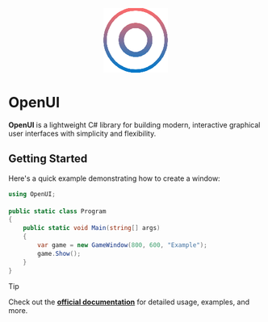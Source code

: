 <p align="center">
  <picture>
    <!-- <source media="(prefers-color-scheme: dark)" srcset="https://raw.githubusercontent.com/openui-project/openui/main/assets/pygdk_logo_dark.png">
    <source media="(prefers-color-scheme: light)" srcset="https://raw.githubusercontent.com/openui-project/openui/main/assets/pygdk_logo_light.png"> -->
    <img src="https://raw.githubusercontent.com/openui-project/openui/main/assets/logo.png">
  </picture>
</p>

# OpenUI

**OpenUI** is a lightweight C# library for building modern, interactive graphical user interfaces with simplicity and flexibility.

<!-- ## Installation  -->

## Getting Started

Here's a quick example demonstrating how to create a window:

```cs
using OpenUI;

public static class Program
{
    public static void Main(string[] args)
    {
        var game = new GameWindow(800, 600, "Example");
        game.Show();
    }
}
```
> [!TIP]
> Check out the **[official documentation](https://github.com/openui-project/openui/wiki)** for detailed usage, examples, and more.

